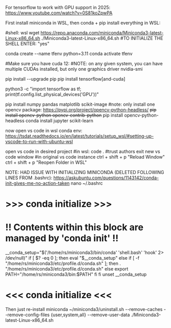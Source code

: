 For tensorflow to work with GPU support in 2025:
https://www.youtube.com/watch?v=0S81koZpwPA

First install miniconda in WSL, then conda + pip install everything in WSL:

#shell:
wsl
wget https://repo.anaconda.com/miniconda/Miniconda3-latest-Linux-x86_64.sh
./Miniconda3-latest-Linux-x86_64.sh
#TO INITIALIZE THE SHELL ENTER:
"yes"

conda create --name tfenv python=3.11
conda activate tfenv

#Make sure you have cuda 12:
#NOTE: on any given system, you can have multiple CUDAs installed, but only one graphics driver
nvidia-smi

pip install --upgrade pip
pip install tensorflow[and-cuda]

python3 -c "import tensorflow as tf; print(tf.config.list_physical_devices('GPU'))"

pip install numpy pandas matplotlib scikit-image
#note: only install one opencv package: https://pypi.org/project/opencv-python-headless/
~~pip install opencv-python opencv-contrib-python~~
 pip install opencv-python-headless
conda install jupyter scikit-learn

now open vs code in wsl conda env:
https://tsdat.readthedocs.io/en/latest/tutorials/setup_wsl/#setting-up-vscode-to-run-with-ubuntu-wsl

open vs code in desired project
#in wsl:
code .
#trust authors
exit new vs code window
#in original vs code instance
ctrl + shift + p
"Reload Window"
ctrl + shift + p
"Reopen Folder in WSL"

NOTE: HAD ISSUE WITH INITIALIZING MINICONDA (DELETED FOLLOWING LINES FROM .bashrc):
https://askubuntu.com/questions/1143142/conda-init-gives-me-no-action-taken
nano ~/.bashrc

# >>> conda initialize >>>
# !! Contents within this block are managed by 'conda init' !!
__conda_setup="$('/home/rs/miniconda3/bin/conda' 'shell.bash' 'hook' 2> /dev/null)"
if [ $? -eq 0 ]; then
    eval "$__conda_setup"
else
    if [ -f "/home/rs/miniconda3/etc/profile.d/conda.sh" ]; then
        . "/home/rs/miniconda3/etc/profile.d/conda.sh"
    else
        export PATH="/home/rs/miniconda3/bin:$PATH"
    fi
fi
unset __conda_setup
# <<< conda initialize <<<

Then just re-install miniconda
~/miniconda3/uninstall.sh --remove-caches --remove-config-files {user,system,all} --remove-user-data
./Miniconda3-latest-Linux-x86_64.sh
